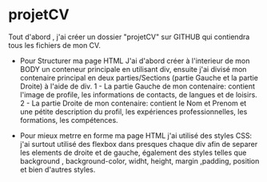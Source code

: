 # projetCV

Tout d'abord , j'ai créer un dossier "projetCV" sur GITHUB qui contiendra tous les fichiers de mon CV.
- Pour Structurer ma page HTML
J'ai d'abord créer à l'interieur de mon BODY un conteneur principale en utilisant div, ensuite j'ai divisé mon contenaire principal en deux parties/Sections (partie Gauche et la partie Droite) à l'aide de div.
    1 - La partie Gauche de mon contenaire: contient l'image de profile, les informations de contacts, de langues et de loisirs.
    2 - La partie Droite de mon contenaire: contient  le Nom et Prenom et une pétite description du profil, les expériences professionnelles, les formations, les compétences.

- Pour mieux metrre en forme ma page HTML j'ai utilisé des styles CSS:
j'ai surtout utilisé des flexbox dans presques chaque div afin de separer les elements de droite et de gauche, également des styles telles que background , background-color, widht, height, margin ,padding, position et bien d'autres styles.